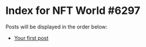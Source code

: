 # Index for NFT World #6297
Posts will be displayed in the order below:

- [Your first post](./001-first.md)

